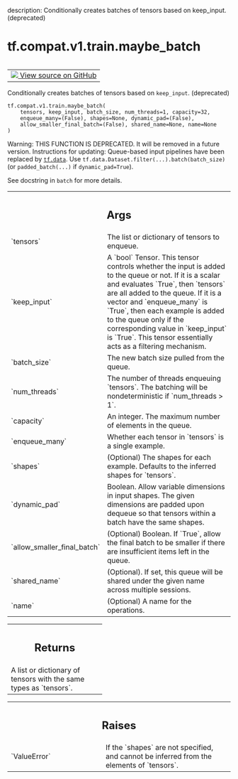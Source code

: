 description: Conditionally creates batches of tensors based on keep_input. (deprecated)

<div itemscope itemtype="http://developers.google.com/ReferenceObject">
<meta itemprop="name" content="tf.compat.v1.train.maybe_batch" />
<meta itemprop="path" content="Stable" />
</div>

# tf.compat.v1.train.maybe_batch

<!-- Insert buttons and diff -->

<table class="tfo-notebook-buttons tfo-api nocontent" align="left">
<td>
  <a target="_blank" href="https://github.com/tensorflow/tensorflow/blob/r2.3/tensorflow/python/training/input.py#L1023-L1077">
    <img src="https://www.tensorflow.org/images/GitHub-Mark-32px.png" />
    View source on GitHub
  </a>
</td>
</table>



Conditionally creates batches of tensors based on `keep_input`. (deprecated)

<pre class="devsite-click-to-copy prettyprint lang-py tfo-signature-link">
<code>tf.compat.v1.train.maybe_batch(
    tensors, keep_input, batch_size, num_threads=1, capacity=32,
    enqueue_many=(False), shapes=None, dynamic_pad=(False),
    allow_smaller_final_batch=(False), shared_name=None, name=None
)
</code></pre>



<!-- Placeholder for "Used in" -->

Warning: THIS FUNCTION IS DEPRECATED. It will be removed in a future version.
Instructions for updating:
Queue-based input pipelines have been replaced by <a href="../../../../tf/data.md"><code>tf.data</code></a>. Use `tf.data.Dataset.filter(...).batch(batch_size)` (or `padded_batch(...)` if `dynamic_pad=True`).

See docstring in `batch` for more details.

<!-- Tabular view -->
 <table class="responsive fixed orange">
<colgroup><col width="214px"><col></colgroup>
<tr><th colspan="2"><h2 class="add-link">Args</h2></th></tr>

<tr>
<td>
`tensors`
</td>
<td>
The list or dictionary of tensors to enqueue.
</td>
</tr><tr>
<td>
`keep_input`
</td>
<td>
A `bool` Tensor.  This tensor controls whether the input is
added to the queue or not.  If it is a scalar and evaluates `True`, then
`tensors` are all added to the queue. If it is a vector and `enqueue_many`
is `True`, then each example is added to the queue only if the
corresponding value in `keep_input` is `True`. This tensor essentially
acts as a filtering mechanism.
</td>
</tr><tr>
<td>
`batch_size`
</td>
<td>
The new batch size pulled from the queue.
</td>
</tr><tr>
<td>
`num_threads`
</td>
<td>
The number of threads enqueuing `tensors`.  The batching will
be nondeterministic if `num_threads > 1`.
</td>
</tr><tr>
<td>
`capacity`
</td>
<td>
An integer. The maximum number of elements in the queue.
</td>
</tr><tr>
<td>
`enqueue_many`
</td>
<td>
Whether each tensor in `tensors` is a single example.
</td>
</tr><tr>
<td>
`shapes`
</td>
<td>
(Optional) The shapes for each example.  Defaults to the
inferred shapes for `tensors`.
</td>
</tr><tr>
<td>
`dynamic_pad`
</td>
<td>
Boolean.  Allow variable dimensions in input shapes.
The given dimensions are padded upon dequeue so that tensors within a
batch have the same shapes.
</td>
</tr><tr>
<td>
`allow_smaller_final_batch`
</td>
<td>
(Optional) Boolean. If `True`, allow the final
batch to be smaller if there are insufficient items left in the queue.
</td>
</tr><tr>
<td>
`shared_name`
</td>
<td>
(Optional). If set, this queue will be shared under the given
name across multiple sessions.
</td>
</tr><tr>
<td>
`name`
</td>
<td>
(Optional) A name for the operations.
</td>
</tr>
</table>



<!-- Tabular view -->
 <table class="responsive fixed orange">
<colgroup><col width="214px"><col></colgroup>
<tr><th colspan="2"><h2 class="add-link">Returns</h2></th></tr>
<tr class="alt">
<td colspan="2">
A list or dictionary of tensors with the same types as `tensors`.
</td>
</tr>

</table>



<!-- Tabular view -->
 <table class="responsive fixed orange">
<colgroup><col width="214px"><col></colgroup>
<tr><th colspan="2"><h2 class="add-link">Raises</h2></th></tr>

<tr>
<td>
`ValueError`
</td>
<td>
If the `shapes` are not specified, and cannot be
inferred from the elements of `tensors`.
</td>
</tr>
</table>

